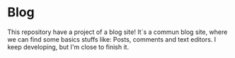 # Blog
This repository have a project of a blog site!
It´s a commun blog site, where we can find some basics stuffs like: Posts, comments and text editors. 
I keep developing, but I'm close to finish it.
